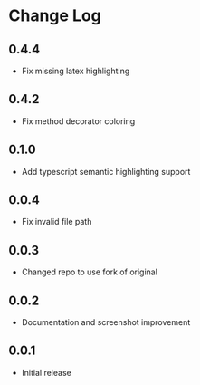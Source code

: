 # Change Log

## 0.4.4 

- Fix missing latex highlighting

## 0.4.2

- Fix method decorator coloring 

## 0.1.0

- Add typescript semantic highlighting support

## 0.0.4

- Fix invalid file path
  
## 0.0.3

- Changed repo to use fork of original
  
## 0.0.2

- Documentation and screenshot improvement

## 0.0.1

- Initial release
